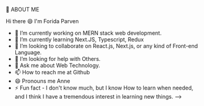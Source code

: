 👯 ABOUT ME

Hi there 😄 I'm Forida Parven 
- 🔭 I’m currently working on MERN stack web development.
- 🌱 I’m currently learning Next.JS, Typescript, Redux
- 👯 I’m looking to collaborate on React.js, Next.js, or any kind of Front-end Language.
- 🤔 I’m looking for help with Others.
- 💬 Ask me about Web Technology.
- 📫 How to reach me at Github
- 😄 Pronouns me Anne
- ⚡ Fun fact - I don't know much, but I know How to learn when needed, and I think I have a tremendous interest in learning new things.
-->




